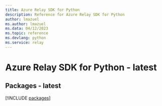 ```yaml
---
title: Azure Relay SDK for Python
description: Reference for Azure Relay SDK for Python
author: lmazuel
ms.author: lmazuel
ms.data: 04/12/2023
ms.topic: reference
ms.devlang: python
ms.service: relay
---
```

# Azure Relay SDK for Python - latest
## Packages - latest
[!INCLUDE [packages](relay-index.md)]